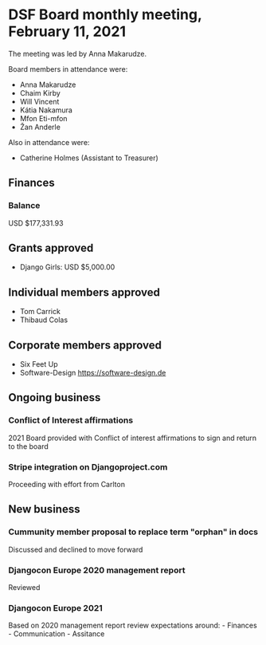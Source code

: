 # DSF Board monthly meeting, February 11, 2021

The meeting was led by Anna Makarudze.

Board members in attendance were:

- Anna Makarudze
- Chaim Kirby
- Will Vincent
- Kátia Nakamura
- Mfon Eti-mfon
- Žan Anderle

Also in attendance were:

- Catherine Holmes (Assistant to Treasurer)

## Finances

### Balance

USD $177,331.93

## Grants approved

- Django Girls: USD $5,000.00

## Individual members approved

- Tom Carrick
- Thibaud Colas

## Corporate members approved

- Six Feet Up
- Software-Design https://software-design.de

## Ongoing business

### Conflict of Interest affirmations

2021 Board provided with Conflict of interest affirmations to sign and return to the board

### Stripe integration on Djangoproject.com

Proceeding with effort from Carlton

## New business

### Cummunity member proposal to replace term "orphan" in docs

Discussed and declined to move forward

### Djangocon Europe 2020 management report

Reviewed

### Djangocon Europe 2021

Based on 2020 management report review expectations around: - Finances - Communication - Assitance
